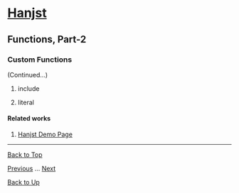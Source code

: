 # [Hanjst](/hanjst/index)
## Functions, Part-2
### Custom Functions

(Continued...)

1. include

2. literal




#### Related works

1. [Hanjst Demo Page](https://ufqi.com/dev/hanjst/)


----
[Back to Top](/hanjst/hanjst-function)

[Previous](./hanjst-variable) ... [Next](./)

[Back to Up](/hanjst/index)

<!--stackedit_data:
eyJoaXN0b3J5IjpbMTQzNTM3OTUyMF19
-->